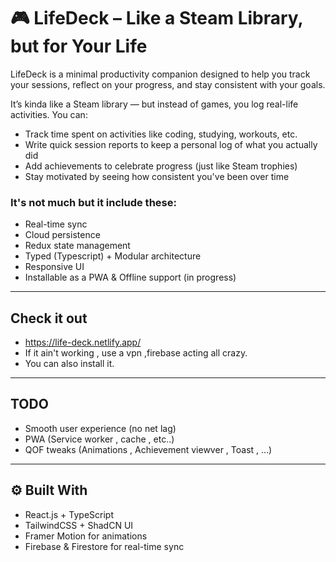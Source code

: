 # 🎮 LifeDeck – Like a Steam Library, but for Your Life

LifeDeck is a minimal productivity companion designed to help you track your sessions, reflect on your progress, and stay consistent with your goals.

It’s kinda like a Steam library — but instead of games, you log real-life activities. You can:

- Track time spent on activities like coding, studying, workouts, etc.
- Write quick session reports to keep a personal log of what you actually did
- Add achievements to celebrate progress (just like Steam trophies)
- Stay motivated by seeing how consistent you've been over time

### It's not much but it include these:
- Real-time sync 
- Cloud persistence
- Redux state management
- Typed (Typescript) + Modular architecture
- Responsive UI
- Installable as a PWA & Offline support (in progress)
---
  ## Check it out
- https://life-deck.netlify.app/
- If it ain't working , use a vpn ,firebase acting all crazy.
- You can also install it.
---
## TODO
- Smooth user experience (no net lag)
- PWA (Service worker , cache , etc..)
- QOF tweaks (Animations , Achievement viewver , Toast , ...)
---
## ⚙️ Built With
- React.js + TypeScript
- TailwindCSS + ShadCN UI
- Framer Motion for animations
- Firebase & Firestore for real-time sync
